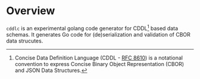 <!-- ---
title: Home
template: home.html
--- -->

# Overview

`cddlc` is an experimental golang code generator for CDDL[^1] based data schemas. It generates Go code for (de)serialization and validation of CBOR data strucutes.


[^1]:
    Concise Data Definition Language (CDDL - [RFC 8610](https://www.rfc-editor.org/rfc/rfc8610.txt)) is a notational convention to express Concise Binary Object Representation (CBOR) and JSON Data Structures.
